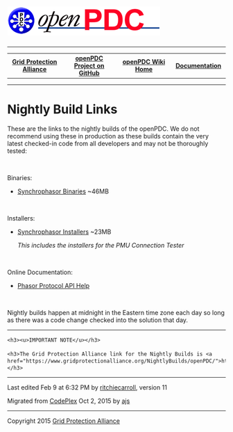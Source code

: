 

<html lang="en" xmlns="http://www.w3.org/1999/xhtml">

<head>

<meta charset="utf-8" />

<title>Nightly Builds</title>



<!--HtmlToGmd.Head-->



<!--/HtmlToGmd.Head-->

</head>

<body>

<h1><a href="https://github.com/GridProtectionAlliance/openPDC/tree/master/Source/Documentation/wiki/openPDC_Home.md"><img src="https://github.com/GridProtectionAlliance/openPDC/blob/master/Source/Documentation/wiki/openPDC_Logo.png" alt="The Open Source Phasor Data Concentrator" /></a></h1>

<hr />

<!--HtmlToGmd.Body-->

<div id="NavigationMenu">

<table style="width: 100%; border-collapse: collapse; border: 0px solid gray;">

<tr>

<td style="width: 25%; text-align:center;"><b><a href="http://www.gridprotectionalliance.org">Grid Protection Alliance</a></b></td>

<td style="width: 25%; text-align:center;"><b><a href="https://github.com/GridProtectionAlliance/openPDC">openPDC Project on GitHub</a></b></td>

<td style="width: 25%; text-align:center;"><b><a href="https://github.com/GridProtectionAlliance/openPDC/tree/master/Source/Documentation/wiki/openPDC_Home.md">openPDC Wiki Home</a></b></td>

<td style="width: 25%; text-align:center;"><b><a href="https://github.com/GridProtectionAlliance/openPDC/tree/master/Source/Documentation/wiki/openPDC_Documentation_Home.md">Documentation</a></b></td>

</tr>

</table>

</div>

<hr />

<!--/HtmlToGmd.Body-->



<div class="WikiContent">

<div class="wikidoc">

<h1>Nightly Build Links</h1>

These are the links to the nightly builds of the openPDC. We do not recommend using these in production as these builds contain the very latest checked-in code from all developers and may not be thoroughly tested:<br>

<br>

Binaries:

<ul>

<li><a href="https://www.gridprotectionalliance.org/NightlyBuilds/openPDC/Beta-VS2012/Synchrophasor.Binaries.zip">Synchrophasor Binaries</a> ~46MB</li></ul>

<br>

Installers:

<ul>

<li><a href="https://www.gridprotectionalliance.org/NightlyBuilds/openPDC/Beta-VS2012/Synchrophasor.Installs.zip">Synchrophasor Installers</a> ~23MB

<i>This includes the installers for the PMU Connection Tester</i></li></ul>

<br>

Online Documentation:

<ul>

<li><a href="https://www.gridprotectionalliance.org/NightlyBuilds/GridSolutionsFramework/Help/html/N_GSF_PhasorProtocols.htm">Phasor Protocol API Help</a></li></ul>

<br>

Nightly builds happen at midnight in the Eastern time zone each day so long as there was a code change checked into the solution that day.</div>

<div></div>

</div>

<hr />

    <h3><u>IMPORTANT NOTE</u></h3>

    <h3>The Grid Protection Alliance link for the Nightly Builds is <a href="https://www.gridprotectionalliance.org/NightlyBuilds/openPDC/">https://www.gridprotectionalliance.org/NightlyBuilds/openPDC/</a></h3>

<div id="footer">

<hr />

Last edited <span class="smartDate" title="2/9/2015 6:32:08 PM" LocalTimeTicks="1423535528">Feb 9 at 6:32 PM</span> by <a id="wikiEditByLink" href="http://www.codeplex.com/site/users/view/ritchiecarroll">ritchiecarroll</a>, version 11<br />

Migrated from <a href="http://openpdc.codeplex.com/wikipage?title=Nightly%20Builds">CodePlex</a> Oct 2, 2015 by <a href="http://www.codeplex.com/site/users/view/ajstadlin">ajs</a>

</div>



<!--HtmlToGmd.Foot-->

<div id="copyright">

<hr />

Copyright 2015 <a href="http://www.gridprotectionoalliance.org">Grid Protection Alliance</a>

</div>

<!--/HtmlToGmd.Foot-->

</body>

</html>


